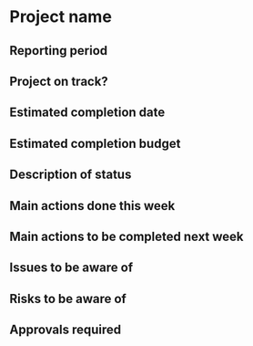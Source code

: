 # Project name

## Reporting period

## Project on track?

## Estimated completion date

## Estimated completion budget

## Description of status

## Main actions done this week

## Main actions to be completed next week

## Issues to be aware of

## Risks to be aware of

## Approvals required



